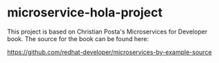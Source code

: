 # microservice-hola-project

This project is based on Christian Posta's Microservices for Developer book. The source for the book can be found here:

https://github.com/redhat-developer/microservices-by-example-source
